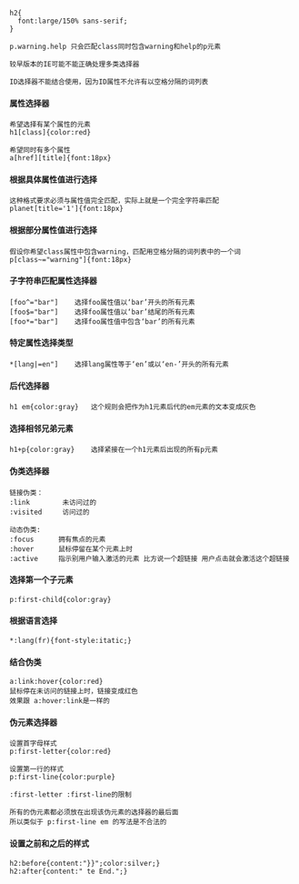 ```
h2{
  font:large/150% sans-serif;
}
```

```
p.warning.help 只会匹配class同时包含warning和help的p元素

较早版本的IE可能不能正确处理多类选择器
```

```
ID选择器不能结合使用，因为ID属性不允许有以空格分隔的词列表
```

#### 属性选择器
```
希望选择有某个属性的元素
h1[class]{color:red}

希望同时有多个属性
a[href][title]{font:18px}
```

#### 根据具体属性值进行选择

```
这种格式要求必须与属性值完全匹配，实际上就是一个完全字符串匹配
planet[title='1']{font:18px}
```

#### 根据部分属性值进行选择
```
假设你希望class属性中包含warning，匹配用空格分隔的词列表中的一个词
p[class~="warning"]{font:18px}
```
#### 子字符串匹配属性选择器
```
[foo^="bar"]    选择foo属性值以‘bar’开头的所有元素
[foo$="bar"]    选择foo属性值以‘bar’结尾的所有元素
[foo*="bar"]    选择foo属性值中包含‘bar’的所有元素
```

#### 特定属性选择类型
```
*[lang|=en"]    选择lang属性等于‘en’或以‘en-’开头的所有元素
```

#### 后代选择器
```
h1 em{color:gray}   这个规则会把作为h1元素后代的em元素的文本变成灰色
```

#### 选择相邻兄弟元素
```
h1+p{color:gray}    选择紧接在一个h1元素后出现的所有p元素
```

#### 伪类选择器
```
链接伪类： 
:link        未访问过的
:visited     访问过的
```
```
动态伪类:
:focus      拥有焦点的元素
:hover      鼠标停留在某个元素上时
:active     指示别用户输入激活的元素 比方说一个超链接 用户点击就会激活这个超链接
```

#### 选择第一个子元素
```
p:first-child{color:gray}
```

#### 根据语言选择
```
*:lang(fr){font-style:itatic;}
```

#### 结合伪类
```
a:link:hover{color:red}
鼠标停在未访问的链接上时，链接变成红色
效果跟 a:hover:link是一样的
```

#### 伪元素选择器
```
设置首字母样式
p:first-letter{color:red} 
```
```
设置第一行的样式
p:first-line{color:purple}
```
```
:first-letter :first-line的限制

```
```
所有的伪元素都必须放在出现该伪元素的选择器的最后面
所以类似于 p:first-line em 的写法是不合法的
```

#### 设置之前和之后的样式
```
h2:before{content:"}}";color:silver;}
h2:after{content:" te End.";}
```